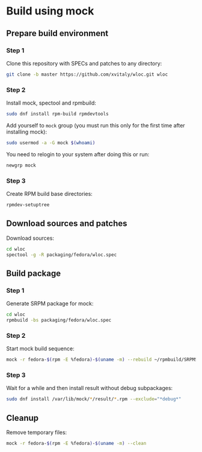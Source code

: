 # Build using mock

## Prepare build environment

### Step 1

Clone this repository with SPECs and patches to any directory:
```bash
git clone -b master https://github.com/xvitaly/wloc.git wloc
```

### Step 2

Install mock, spectool and rpmbuild:
```bash
sudo dnf install rpm-build rpmdevtools
```

Add yourself to `mock` group (you must run this only for the first time after installing mock):
```bash
sudo usermod -a -G mock $(whoami)
```
You need to relogin to your system after doing this or run:
```bash
newgrp mock
```

### Step 3

Create RPM build base directories:
```bash
rpmdev-setuptree
```

## Download sources and patches

Download sources:
```bash
cd wloc
spectool -g -R packaging/fedora/wloc.spec
```

## Build package

### Step 1

Generate SRPM package for mock:
```bash
cd wloc
rpmbuild -bs packaging/fedora/wloc.spec
```

### Step 2

Start mock build sequence:
```bash
mock -r fedora-$(rpm -E %fedora)-$(uname -m) --rebuild ~/rpmbuild/SRPMS/wloc*.src.rpm
```

### Step 3

Wait for a while and then install result without debug subpackages:
```bash
sudo dnf install /var/lib/mock/*/result/*.rpm --exclude="*debug*"
```

## Cleanup

Remove temporary files:
```bash
mock -r fedora-$(rpm -E %fedora)-$(uname -m) --clean
```
